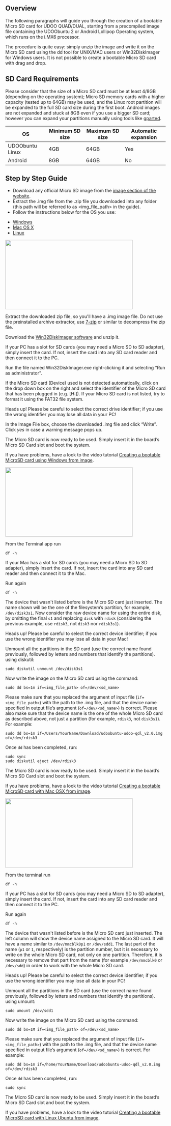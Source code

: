 ## Overview

The following paragraphs will guide you through the creation of a bootable Micro SD card for UDOO QUAD/DUAL, starting from a precompiled image file containing the UDOObuntu 2 or Android Lollipop Operating system, which runs on the i.MX6 processor.

The procedure is quite easy: simply unzip the image and write it on the Micro SD card using the dd tool for UNIX/MAC users or Win32DiskImager for Windows users. It is not possible to create a bootable Micro SD card with drag and drop.

## SD Card Requirements

Please consider that the size of a Micro SD card must be at least 4/8GB (depending on the operating system); Micro SD memory cards with a higher capacity (tested up to 64GB) may be used, and the Linux root partition will be expanded to the full SD card size during the first boot. Android images are not expanded and stuck at 8GB even if you use a bigger SD card; however you can expand your partitions manually using tools like [gparted](http://gparted.org/).

| OS              | Minimum SD size | Maximum SD size | Automatic expansion |
|-----------------|-----------------|-----------------|---------------------|
| UDOObuntu Linux | 4GB             | 64GB            | Yes                 |
| Android         | 8GB             | 64GB            | No                  |


## Step by Step Guide

* Download any official Micro SD image from the [image section of the website](http://www.udoo.org/downloads/).
* Extract the .img file from the .zip file you downloaded into any folder (this path will be referred to as <img_file_path> in the guide).
* Follow the instructions below for the OS you use:

<div>
 <ul id="adc-examples" class="nav nav-tabs" role="tablist">
  <li role="presentation" class="active"><a href="#windows-example" aria-controls="windows" role="tab" data-toggle="tab">Windows</a></li>
  <li role="presentation"><a href="#mac-example" aria-controls="mac" role="tab" data-toggle="tab">Mac OS X</a></li>
  <li role="presentation"><a href="#linux-example" aria-controls="linux" role="tab" data-toggle="tab">Linux</a></li>
 </ul>

 <div class="tab-content">
  <div role="tabpanel" class="tab-pane active" id="windows-example">

<img style="width:400px; height:218px" src="../img/Box3_Tutorials_UdooSite.png">

Extract the downloaded zip file, so you'll have a .img image file. Do not use the preinstalled archive extractor, use <a href="http://www.7-zip.org/" target="_blank">7-zip</a> or similar to decompress the zip file.

Download the [Win32DiskImager software](http://sourceforge.net/projects/win32diskimager/) and unzip it.

If your PC has a slot for SD cards (you may need a Micro SD to SD adapter), simply insert the card. If not, insert the card into any SD card reader and then connect it to the PC.

Run the file named Win32DiskImager.exe right-clicking it and selecting “Run as administrator”.

If the Micro SD card (Device) used is not detected automatically, click on the drop down box on the right and select the identifier of the Micro SD card that has been plugged in (e.g. [H:\]). If your Micro SD card is not listed, try to format it using the FAT32 file system.

<span class="label label-warning">Heads up!</span> Please be careful to select the correct drive identifier; if you use the wrong identifier you may lose all data in your PC!

In the Image File box, choose the downloaded .img file and click “Write”. Click *yes* in case a warning message pops up.

The Micro SD card is now ready to be used. Simply insert it in the board’s Micro SD Card slot and boot the system.

If you have problems, have a look to the video tutorial [Creating a bootable MicroSD card using Windows from image](http://www.udoo.org/tutorial/creating-a-bootable-micro-sd-card-using-windows-from-image/).

  </div>
  <div role="tabpanel" class="tab-pane" id="mac-example">

<img style="width:400px; height:218px" src="../img/Box4_Tutorials_UdooSite.png">

From the Terminal app run

    df -h

If your Mac has a slot for SD cards (you may need a Micro SD to SD adapter), simply insert the card. If not, insert the card into any SD card reader and then connect it to the Mac.

Run again

    df -h

The device that wasn't listed before is the Micro SD card just inserted. The name shown will be the one of the filesystem’s partition, for example, `/dev/disk3s1`. Now consider the raw device name for using the entire disk, by omitting the final `s1` and replacing `disk` with `rdisk` (considering the previous example, use `rdisk3`, not `disk3` nor `rdisk3s1`).

<span class="label label-warning">Heads up!</span> Please be careful to select the correct device identifier; if you use the wrong identifier you may lose all data in your Mac!

Unmount all the partitions in the SD card (use the correct name found previously, followed by letters and numbers that identify the partitions). using diskutil:

    sudo diskutil unmount /dev/disk3s1

Now write the image on the Micro SD card using the command:

    sudo dd bs=1m if=<img_file_path> of=/dev/<sd_name>

Please make sure that you replaced the argument of input file (`if=<img_file_path>`) with the path to the .img file, and that the device name specified in output file’s argument (`of=/dev/<sd_name>`) is correct. Please also make sure that the device name is the one of the whole Micro SD card as described above, not just a partition (for example, `rdisk3`, not `disk3s1`). For example:

    sudo dd bs=1m if=/Users/YourName/Download/udoobuntu-udoo-qdl_v2.0.img of=/dev/rdisk3


Once `dd` has been completed, run:

    sudo sync
    sudo diskutil eject /dev/rdisk3


The Micro SD card is now ready to be used. Simply insert it in the board’s Micro SD Card slot and boot the system.

If you have problems, have a look to the video tutorial [Creating a bootable MicroSD card with Mac OSX from image](http://www.udoo.org/tutorial/creating-a-bootable-micro-sd-card-with-mac-os-x-from-image/).

  </div>
  <div role="tabpanel" class="tab-pane" id="linux-example">

<img style="width:400px; height:218px" src="../img/Box2_Tutorials_UdooSite.png">

From the terminal run

    df -h

If your PC has a slot for SD cards (you may need a Micro SD to SD adapter), simply insert the card. If not, insert the card into any SD card reader and then connect it to the PC.

Run again

    df -h

The device that wasn't listed before is the Micro SD card just inserted. The left column will show the device name assigned to the Micro SD card. It will have a name similar to `/dev/mmcblk0p1` or `/dev/sdd1`. The last part of the name (`p1` or `1`, respectively) is the partition number, but it is necessary to write on the whole Micro SD card, not only on one partition. Therefore, it is necessary to remove that part from the name (for example `/dev/mmcblk0` or `/dev/sdd`) in order to work with the whole Micro SD card.

<span class="label label-warning">Heads up!</span> Please be careful to select the correct device identifier; if you use the wrong identifier you may lose all data in your PC!

Unmount all the partitions in the SD card (use the correct name found previously, followed by letters and numbers that identify the partitions). using umount:

    sudo umount /dev/sdd1

Now write the image on the Micro SD card using the command:

    sudo dd bs=1M if=<img_file_path> of=/dev/<sd_name>

Please make sure that you replaced the argument of input file (`if=<img_file_path>`) with the path to the .img file, and that the device name specified in output file’s argument (`of=/dev/<sd_name>`) is correct. For example:

    sudo dd bs=1m if=/home/YourName/Download/udoobuntu-udoo-qdl_v2.0.img of=/dev/rdisk3


Once `dd` has been completed, run:

    sudo sync


The Micro SD card is now ready to be used. Simply insert it in the board’s Micro SD Card slot and boot the system.

If you have problems, have a look to the video tutorial [Creating a bootable MicroSD card with Linux Ubuntu from image](http://www.udoo.org/tutorial/creating-a-bootable-micro-sd-card-with-linux-ubuntu-from-image/).

  </div>
 </div>
</div>
<script>
$('#adc-examples a').click(function (e) {
  e.preventDefault()
  $(this).tab('show')
})
</script>
